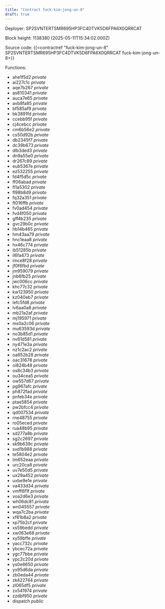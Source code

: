 ```yaml
---
title: "Contract fuck-kim-jong-un-8"
draft: true
---
```

Deployer: SP2SVNTERTSMR695HP3FC4DTVK5D6FPA6X0QRRCAT


 



Block height: 1138380 (2025-05-11T15:34:02.000Z)

Source code: {{<contractref "fuck-kim-jong-un-8" SP2SVNTERTSMR695HP3FC4DTVK5D6FPA6X0QRRCAT fuck-kim-jong-un-8>}}

Functions:

* ahe1f5d2 _private_
* ai227c1c _private_
* aqe7b267 _private_
* as810341 _private_
* auca7e65 _private_
* avb8fa85 _private_
* bf585af9 _private_
* bk3891fd _private_
* ccebb95f _private_
* cj4cebcc _private_
* cm6b56e2 _private_
* cs50d92b _private_
* db2345f7 _private_
* dc39b673 _private_
* dlb3ded3 _private_
* dn9a55e0 _private_
* dr267c89 _private_
* eub5367e _private_
* ez532255 _private_
* fd4f5d5c _private_
* ff06abad _private_
* fl1a5302 _private_
* fl98b8d9 _private_
* fq32a351 _private_
* ft016ffb _private_
* fv0ad454 _private_
* fvd4f050 _private_
* gff4b235 _private_
* gvc29b0c _private_
* hb14b465 _private_
* hm43aa79 _private_
* hnc1eaa8 _private_
* hx46c774 _private_
* ib51285b _private_
* il6fa473 _private_
* imce8f28 _private_
* jf0f6fbd _private_
* jm959079 _private_
* jnb6fb25 _private_
* jwc006cc _private_
* khc77c32 _private_
* kw123950 _private_
* kz040eb7 _private_
* lefc5fd8 _private_
* lv6aa0a8 _private_
* mb21a2af _private_
* mj195971 _private_
* ms0a2c06 _private_
* mu63593d _private_
* no3b85d1 _private_
* nv81d581 _private_
* ny471e3a _private_
* nz1c2ac2 _private_
* oa652b28 _private_
* oac31678 _private_
* oi824b48 _private_
* os8c34b3 _private_
* ou34cea5 _private_
* ow557d67 _private_
* pg967afc _private_
* ph872fad _private_
* pnfeb34e _private_
* ptae5854 _private_
* pw2bfcc4 _private_
* qd007534 _private_
* rne48755 _private_
* ro05eced _private_
* rua48b95 _private_
* sd277a8b _private_
* sg2c2697 _private_
* sk9b639c _private_
* svd1b988 _private_
* te5804e2 _private_
* tm652eaa _private_
* urc20ca8 _private_
* uv7e50d5 _private_
* ux29a452 _private_
* uxbe9e1e _private_
* va433d34 _private_
* vmff6f1f _private_
* voa2d6e3 _private_
* wh06dc81 _private_
* wn045557 _private_
* wqa7c2ba _private_
* xf61b8a2 _private_
* xp75b2cf _private_
* xs59bedd _private_
* xw063e68 _private_
* xy59bffe _private_
* yacc732c _private_
* ybcec72a _private_
* ygc77bbe _private_
* ypc2c20d _private_
* ys0e8650 _private_
* yx95d6da _private_
* zb0eda44 _private_
* zk422744 _private_
* zl065df5 _private_
* zx541974 _private_
* zzdbf950 _private_
* dispatch _public_
